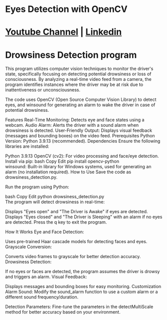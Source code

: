 # Eyes Detection with OpenCV
# [Youtube Channel](https://www.youtube.com/channel/UCrT5u-1_J1ogG4l0TKhj21g) | [Linkedin](https://www.linkedin.com/in/noureddin-sameer-45760a236/)
# Drowsiness Detection program

This program utilizes computer vision techniques to monitor the driver's state, specifically focusing on detecting potential drowsiness or loss of consciousness. By analyzing a real-time video feed from a camera, the program identifies instances where the driver may be at risk due to inattentiveness or unconsciousness.

The code uses OpenCV (Open Source Computer Vision Library) to detect eyes, and winsound for generating an alarm to wake the driver in case of potential drowsiness.

Features
Real-Time Monitoring: Detects eye and face states using a webcam.
Audio Alarm: Alerts the driver with a sound alarm when drowsiness is detected.
User-Friendly Output: Displays visual feedback (messages and bounding boxes) on the video feed.
Prerequisites
Python Version: Python 3.9.13 (recommended).
Dependencies
Ensure the following libraries are installed:

Python 3.9.13
OpenCV (cv2): For video processing and face/eye detection.
Install via pip:
bash
Copy
Edit
pip install opencv-python  
winsound: Built-in library for Windows systems, used for generating an alarm (no installation required).
How to Use
Save the code as drowsiness_detection.py.

Run the program using Python:

bash
Copy
Edit
python drowsiness_detection.py  
The program will detect drowsiness in real-time:

Displays "Eyes open" and "The Driver is Awake" if eyes are detected.
Displays "Eyes closed" and "The Driver is Sleeping" with an alarm if no eyes are detected.
Press the q key to exit the program.

How It Works
Eye and Face Detection:

Uses pre-trained Haar cascade models for detecting faces and eyes.
Grayscale Conversion:

Converts video frames to grayscale for better detection accuracy.
Drowsiness Detection:

If no eyes or faces are detected, the program assumes the driver is drowsy and triggers an alarm.
Visual Feedback:

Displays messages and bounding boxes for easy monitoring.
Customization
Alarm Sound:
Modify the sound_alarm function to use a custom alarm or a different sound frequency/duration.

Detection Parameters:
Fine-tune the parameters in the detectMultiScale method for better accuracy based on your environment.

